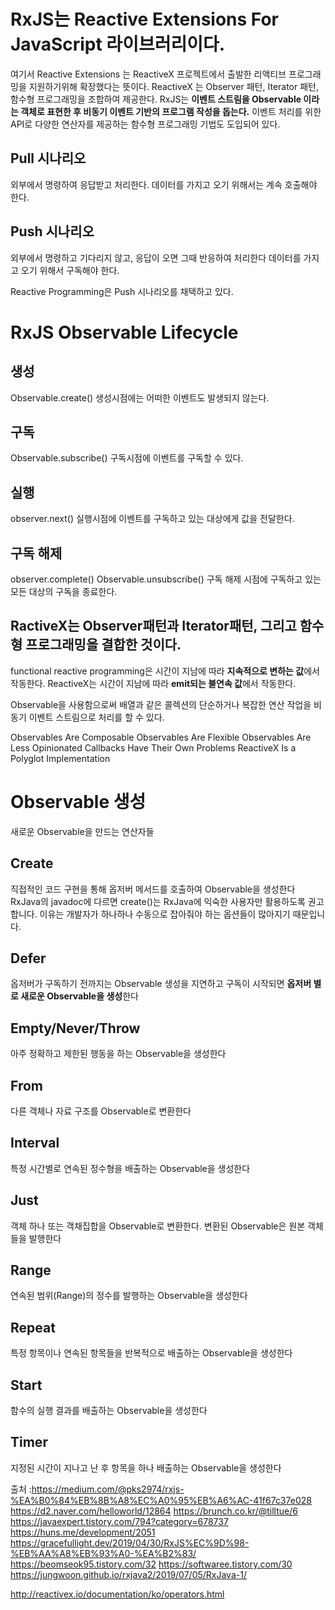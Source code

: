 # RxJS는 Reactive Extensions For JavaScript 라이브러리이다.
여기서 Reactive Extensions 는 ReactiveX 프로젝트에서 출발한 리액티브 프로그래밍을 지원하기위해 확장했다는 뜻이다.
ReactiveX 는 Observer 패턴, Iterator 패턴, 함수형 프로그래밍을 조합하여 제공한다.
RxJS는 **이벤트 스트림을 Observable 이라는 객체로 표현한 후 비동기 이벤트 기반의 프로그램 작성을 돕는다.**
이벤트 처리를 위한 API로 다양한 연산자를 제공하는 함수형 프로그래밍 기법도 도입되어 있다.

## Pull 시나리오
외부에서 명령하여 응답받고 처리한다.
데이터를 가지고 오기 위해서는 계속 호출해야 한다.
## Push 시나리오
외부에서 명령하고 기다리지 않고, 응답이 오면 그때 반응하여 처리한다
데이터를 가지고 오기 위해서 구독해야 한다.

Reactive Programming은 Push 시나리오를 채택하고 있다.


# RxJS Observable Lifecycle
## 생성
Observable.create()
생성시점에는 어떠한 이벤트도 발생되지 않는다.
## 구독
Observable.subscribe()
구독시점에 이벤트를 구독할 수 있다.
## 실행
observer.next()
실행시점에 이벤트를 구독하고 있는 대상에게 값을 전달한다.
## 구독 해제
observer.complete()
Observable.unsubscribe()
구독 해제 시점에 구독하고 있는 모든 대상의 구독을 종료한다.


## RactiveX는 Observer패턴과 Iterator패턴, 그리고 함수형 프로그래밍을 결합한 것이다.
functional reactive programming은 시간이 지남에 따라 **지속적으로 변하는 값**에서 작동한다.
ReactiveX는 시간이 지남에 따라 **emit되는 불연속 값**에서 작동한다.


Observable을 사용함으로써 배열과 같은 콜렉션의 단순하거나 복잡한 연산 작업을 비동기 이벤트 스트림으로 처리를 할 수 있다.

Observables Are Composable
Observables Are Flexible
Observables Are Less Opinionated
Callbacks Have Their Own Problems
ReactiveX Is a Polyglot Implementation


# Observable 생성
새로운 Observable을 만드는 연산자들

## Create
직접적인 코드 구현을 통해 옵저버 메서드를 호출하여 Observable을 생성한다
RxJava의 javadoc에 다르면 create()는 RxJava에 익숙한 사용자만 활용하도록 권고합니다. 이유는 개발자가 하나하나 수동으로 잡아줘야 하는 옵션들이 많아지기 때문입니다.

## Defer
옵저버가 구독하기 전까지는 Observable 생성을 지연하고 구독이 시작되면 **옵저버 별로 새로운 Observable을 생성**한다

## Empty/Never/Throw 
아주 정확하고 제한된 행동을 하는 Observable을 생성한다
## From 
다른 객체나 자료 구조를 Observable로 변환한다
## Interval 
특정 시간별로 연속된 정수형을 배출하는 Observable을 생성한다
## Just 
객체 하나 또는 객채집합을 Observable로 변환한다. 변환된 Observable은 원본 객체들을 발행한다
## Range 
연속된 범위(Range)의 정수를 발행하는 Observable을 생성한다

## Repeat 
특정 항목이나 연속된 항목들을 반복적으로 배출하는 Observable을 생성한다
## Start
함수의 실행 결과를 배출하는 Observable을 생성한다
## Timer 
지정된 시간이 지나고 난 후 항목을 하나 배출하는 Observable을 생성한다


출처 :https://medium.com/@pks2974/rxjs-%EA%B0%84%EB%8B%A8%EC%A0%95%EB%A6%AC-41f67c37e028
https://d2.naver.com/helloworld/12864
https://brunch.co.kr/@tilltue/6
https://javaexpert.tistory.com/794?category=678737
https://huns.me/development/2051
https://gracefullight.dev/2019/04/30/RxJS%EC%9D%98-%EB%AA%A8%EB%93%A0-%EA%B2%83/
https://beomseok95.tistory.com/32
https://softwaree.tistory.com/30
https://jungwoon.github.io/rxjava2/2019/07/05/RxJava-1/

http://reactivex.io/documentation/ko/operators.html